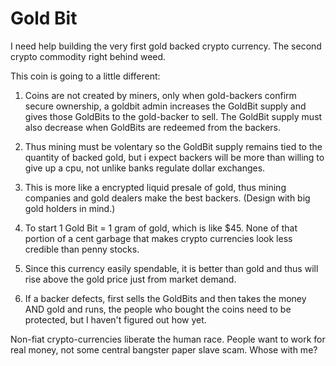 Gold Bit
=======

I need help building the very first gold backed crypto currency. The second crypto commodity right behind weed.

This coin is going to a little different:

1) Coins are not created by miners, only when gold-backers confirm secure ownership, a goldbit admin increases the GoldBit supply and gives those GoldBits to the gold-backer to sell. The GoldBit supply must also decrease when GoldBits are redeemed from the backers.

2) Thus mining must be volentary so the GoldBit supply remains tied to the quantity of backed gold, but i expect backers will be more than willing to give up a cpu, not unlike banks regulate dollar exchanges.

3) This is more like a encrypted liquid presale of gold, thus mining companies and gold dealers make the best backers.
(Design with big gold holders in mind.)

4) To start 1 Gold Bit = 1 gram of gold, which is like $45. None of that portion of a cent garbage that makes crypto currencies look less credible than penny stocks.

5) Since this currency easily spendable, it is better than gold and thus will rise above the gold price just from market demand.

6) If a backer defects, first sells the GoldBits and then takes the money AND gold and runs, the people who bought the coins need to be protected, but I haven't figured out how yet.

Non-fiat crypto-currencies liberate the human race. People want to work for real money, not some central bangster paper slave scam. Whose with me?
